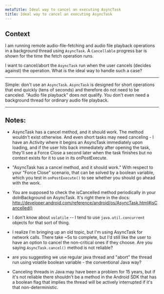 ```yaml
---
metaTitle: Ideal way to cancel an executing AsyncTask
title: Ideal way to cancel an executing AsyncTask
---
```


## Context

I am running remote audio-file-fetching and audio file playback operations in a background thread using `AsyncTask`. A `Cancellable` progress bar is shown for the time the fetch operation runs. 


I want to cancel/abort the `AsyncTask` run when the user cancels (decides against) the operation. What is the ideal way to handle such a case?



---

Simple: don't use an `AsyncTask`. `AsyncTask` is designed for short operations that end quickly (tens of seconds) and therefore do not need to be canceled. "Audio file playback" does not qualify. You don't even need a background thread for ordinary audio file playback.



---

## Notes:

- AsyncTask has a cancel method, and it should work. The method wouldn't exist otherwise. And even short tasks may need canceling - I have an Activity where it begins an AsyncTask immediately upon loading, and if the user hits back immediately after opening the task, they'll see a Force Close a second later when the task finishes but no context exists for it to use in its onPostExecute.


- "AsyncTask has a cancel method, and it should work." With respect to your "Force Close" scenario, that can be solved by a boolean variable, which you test in `onPostExecute()` to see whether you should go ahead with the work.


- You are supposed to check the isCancelled method periodically in your doInBackground on AsyncTask. It's right there in the docs: http://developer.android.com/reference/android/os/AsyncTask.html#isCancelled()


- I don't know about `volatile` -- I tend to use `java.util.concurrent` objects for that sort of thing.


- I realize I'm bringing up an old topic, but I'm using AsyncTask for network calls. There take ~5s to complete, but I'd still like the user to have an option to cancel the non-critical ones if they choose. Are you saying `AsyncTask.cancel()` method is not reliable?


- are you suggesting we use regular java thread and "abort" the thread run using volatile boolean variable - the conventional Java way?


- Canceling threads in Java may have been a problem for 15 years, but if it's not reliable there shouldn't be a method in the Android SDK that has a boolean flag that implies the thread will be actively interrupted if it's that non-deterministic.


